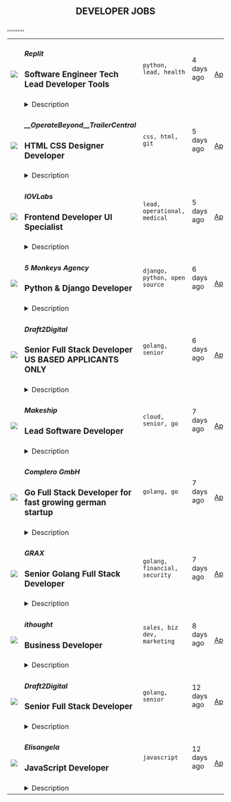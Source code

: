 <div align="center"><h2>DEVELOPER JOBS</h2></div><table><tr>
            <td width="100" height="100" rowspan="2">
                <img src=https://remoteok.com/assets/img/jobs/82053125bafa8978f8310e3b44ad8f951657252804.png>
            </td>
            <td width="300">
                <h5>Replit</h5>
                <h3>
					Software Engineer Tech Lead Developer Tools				</h3>
            </td>
            <td width="300">
                <code>python, lead, health</code>
            </td>
            <td width="200">
            <text>4 days ago</text>
            </td>
            <td width="100" rowspan="2">
            <a href=https://remoteOK.com/jobs/111578 align="right" target="_blank">Apply</a>
            </td>
        </tr>
        <tr>
            <td colspan="3">
            <details><summary>Description</summary>
            About ReplitWe're focusing on: building the world's most ubiquitous programming environment; inspiring creativity and generating value for creators through community; and designing simple yet scalable infrastructure primitives for the next generation of creators. We want to blur the line between learning and makingâ a place where you can hang out, tinker with ideas, learn new concepts, and launch a business all in the same day.About the roleYour charter is to improve the daily lives of millions of coders using Replit. Youâll improve things like packaging, version control, build toolchains, editor features, debugging, and testing and get to rethink what this looks like for all 50+ coding languages available on Replit.Â As a Tech Lead on this team you will be responsible for setting direction for projects, communicating priorities, roadmapping (long term investments along with short term wins) and mentoring engineers.Â Examples of what you could do:Â â¢ Make Tensorflow install in a few secondsâ¢ Make it easier to get started with web3 smart contractsâ¢ Turn debugging into a multiplayer experience for Python, Java, Node, and C/C++â¢ Decrease Python Repl startup time by 100xâ¢ Use the power of NixÂ to support an infinite number of languages and frameworksYou willâ¦â¢ Make our flagship languages feature-complete (packager integration, debugger, autocomplete)â¢ Add new languages as soon as there is community interestâ¢ Create Replit templates for common developer needsSet direction for projectsâ¢ Develop the teamâs roadmapDevelop in Replitâs Infrastructure using:Â Â â£ Frontend: JavaScript, TypeScript, React, CodeMirrorÂ â£ Backend: Go, Rust, PostgreSQLYou areâ¦â¢ Someone who values simplicity and pragmatism (you think radically but ship incrementally)â¢  Experienced in building for other developersâ¢  Self-directed and comfortable working autonomouslyâ¢  Interested in and passionate about a variety of coding languages and frameworksÂ *Bonus Points*â¢  You love to experiment with (or even contribute to) new developer tools and frameworksÂ â¢  You have experience with the Nix ecosystemâ¢  You have managed a public-facing project (you have launched projects with real users)â¢  Experience building Platform/Infrastructure/Runtime as a Serviceâ¢  Experience building IDEs, extensions, or developer frameworksCurious about us?Â Productâ¢Â Getting started with ReplitÂ â¢Â Repl from Repoâ¢Â Replit MultiplayerInterviewing + Cultureâ¢Â My First Software Engineering Job InterviewÂ â¢Â Life at ReplitÂ â¢Â Operating Principlesâ¢Â Reasons not to work at ReplitTo achieve our mission of making programming more accessible around the world, we need our team to be representative of the world. We welcome your unique perspective and experiences in shaping this product. We encourage people from all kinds of backgrounds to apply, including and especially candidates from underrepresented and non-traditional backgrounds.Full Time Employee Benefits Include:â¢ Remote-First and Autonomous Working Environmentâ¢ Flexible Work Hoursâ¢ Competitive Salary & Equityâ¢ Home Office Set-Up Stipendâ¢ Health, Dental, Vision and Life Insuranceâ¢ Short Term and Long Term Disabilityâ¢ Monthly Health & Wellness Stipendâ¢ Expensed Lunch/Grocery Stipendâ¢ Parental and Baby Bonding Leaveâ¢ Flexible PTO (2 Weeks Minimum Required)+ Holidaysâ¢ 401k Matchingâ¢ Commuter Benefits
            </details>
            </td>
        </tr>,<tr>
            <td width="100" height="100" rowspan="2">
                <img src=https://remoteOK.com/assets/img/jobs/9759825d2dfc43acd1d07fa5e07e09cc1657170195.png>
            </td>
            <td width="300">
                <h5>__OperateBeyond__TrailerCentral</h5>
                <h3>
					HTML CSS Designer Developer				</h3>
            </td>
            <td width="300">
                <code>css, html, git</code>
            </td>
            <td width="200">
            <text>5 days ago</text>
            </td>
            <td width="100" rowspan="2">
            <a href=https://remoteOK.com/jobs/111567 align="right" target="_blank">Apply</a>
            </td>
        </tr>
        <tr>
            <td colspan="3">
            <details><summary>Description</summary>
            <p>About Us: We are an established rapidly growing SaaS company solving complex issues for auto, trailer and rv dealers to simplify their lives. We are looking for a strong front end developer whose responsibilities include design changes, design updates, and assisting with design and development of websites.</p><p><strong>**About You:. You have a portolio or example of code / past projects. You should be familiar with Html, CSS, and Git or willing to learn how to use Git.**</strong></p><p>Competitive pay based on experience / Remote ok / Must be North American based or willing to work North American business hours. | Posted by: OperateBeyond.com</p>
            </details>
            </td>
        </tr>,<tr>
            <td width="100" height="100" rowspan="2">
                <img src=https://remoteOK.com/assets/logo-square.png>
            </td>
            <td width="300">
                <h5>IOVLabs</h5>
                <h3>
					Frontend Developer UI Specialist				</h3>
            </td>
            <td width="300">
                <code>lead, operational, medical</code>
            </td>
            <td width="200">
            <text>5 days ago</text>
            </td>
            <td width="100" rowspan="2">
            <a href=https://remoteOK.com/jobs/111566 align="right" target="_blank">Apply</a>
            </td>
        </tr>
        <tr>
            <td colspan="3">
            <details><summary>Description</summary>
            About IOV LabsIOV Labs is on a mission to provide the next generation of fintech innovators with the decentralized tools and technology to build a new global economy. IOV Labs promotes, develops, and supports the operation of the RSK Blockchain, a Turing-complete Bitcoin merge-mined smart contract platform - the most secure smart contract platform in the world. IOV Labs also develops the RSK Infrastructure Framework (RIF) to provide our partners with everything they need to build decentralised apps and new Open Finance services on the RSK Blockchain. RSK Users range from people securing their savings in Argentina, to workers sending home remittance payments from overseas. RSK is quickly becoming the emerging market blockchain.About the RoleWe are looking for a Full Stack Developer with a passion for Front End UI implementations specifically implemented in React Native. If you love challenges, solving complex problems and generating impact on millions of people, keep reading!We are excited to see what you're made of!IOV Labs embraces diversity and is proud to be an equal opportunity employer open to all qualified applicants regardless of race, color, ancestry, religion, sex, national origin, sexual orientation, age, citizenship, marital status, disability, gender identity or expression, Veteran status, or any other legally protected status.
            </details>
            </td>
        </tr>,<tr>
            <td width="100" height="100" rowspan="2">
                <img src=https://remoteOK.com/assets/img/jobs/a37425f4a67bc83d58cd297cc3adf1b01657059746.png>
            </td>
            <td width="300">
                <h5>5 Monkeys Agency</h5>
                <h3>
					Python & Django Developer				</h3>
            </td>
            <td width="300">
                <code>django, python, open source</code>
            </td>
            <td width="200">
            <text>6 days ago</text>
            </td>
            <td width="100" rowspan="2">
            <a href=https://remoteOK.com/jobs/111544 align="right" target="_blank">Apply</a>
            </td>
        </tr>
        <tr>
            <td colspan="3">
            <details><summary>Description</summary>
            <p><strong>Do you love Python, Django, Linux and FLOSS?</strong> Then you should work remotely with us at 5 Monkeys Agency!</p><p>We are a team of 20+ software engineers, designers and digital strategists delivering scalable digital platforms for large e-commerce players and ambitious startups. <strong>We develop exclusively in Django!</strong></p><p>We all share a passion for the development of scalable, secure and user friendly web applications. We love Python, Django, Linux and FLOSS!</p><p>We contribute to open source. You'll find contributions from us in major open source projects such as Django, Ansible and Docker.</p><p>In addition we maintain a few open source projects ourselves. Some examples includeÂ <a href="https://github.com/5monkeys/djedi-cms">Djedi CMS</a>,Â <a href="https://github.com/5monkeys/django-bananas">django-bananas</a>,Â <a href="https://github.com/lundberg/respx">RESPX</a>Â andÂ <a href="https://github.com/5monkeys/kapten">Kapten</a>.</p><p>Share our passion for Django and FLOSS? Do you wish you had colleagues who cared deeply about open source? Apply now!</p><p><strong>Apply by connecting to join.5monkeys.se via SSH</strong> and follow the instructions. The application process takes less than a minute and is entirely text-based. We know you share our love for the terminal!</p>
            </details>
            </td>
        </tr>,<tr>
            <td width="100" height="100" rowspan="2">
                <img src=https://remoteOK.com/assets/logo-square.png>
            </td>
            <td width="300">
                <h5>Draft2Digital</h5>
                <h3>
					Senior Full Stack Developer US BASED APPLICANTS ONLY				</h3>
            </td>
            <td width="300">
                <code>golang, senior</code>
            </td>
            <td width="200">
            <text>6 days ago</text>
            </td>
            <td width="100" rowspan="2">
            <a href=https://remoteOK.com/jobs/111531 align="right" target="_blank">Apply</a>
            </td>
        </tr>
        <tr>
            <td colspan="3">
            <details><summary>Description</summary>
            Oklahoma City, United States - We are looking for someone who can fill a key role in our development process, providing development of our server-side and client-side features within the Smashwords platform and storefront.You will be working on a small team and will be expected to manage your time...
            </details>
            </td>
        </tr>,<tr>
            <td width="100" height="100" rowspan="2">
                <img src=https://remoteok.com/assets/img/jobs/345a17cf908fecde7e101fbbe67907681656992111.png>
            </td>
            <td width="300">
                <h5>Makeship</h5>
                <h3>
					Lead Software Developer				</h3>
            </td>
            <td width="300">
                <code>cloud, senior, go</code>
            </td>
            <td width="200">
            <text>7 days ago</text>
            </td>
            <td width="100" rowspan="2">
            <a href=https://remoteOK.com/jobs/111519 align="right" target="_blank">Apply</a>
            </td>
        </tr>
        <tr>
            <td colspan="3">
            <details><summary>Description</summary>
            <h3>About the Company</h3><p>Makeship exists to empower influencers, creators, and brands of all sizes to develop and launch limited edition products that matter to their fans. Leveraging our design, manufacturing, and marketing expertise, we work with our partners to bring their product to life through our community-powered crowd-funding platform. Each product is given a window of 21 days to be funded by the community before we produce and ship to fans worldwide. We put our brand behind every product and guarantee quality and ethical sourcing. We're profitable, have grown the team from 3 to 60+ people in under 3 years, and weâre growing at an average annual growth rate of 400%+.</p><h3>About the Role</h3><p>As an early member of the engineering team, youâll play a huge role in shaping our culture, our process, and the future of Makeship. Every day, youâll collaborate cross-functionally, learn more about the content creation space, and watch your work make a measurable impact.</p><p>We want this to be the best work experience of your life, so weâll pay you well, offer great benefits, and invest deeply in your personal growth.</p><h3>What We Are Looking For</h3><p>As a startup in one of the fastest-moving industries on Earth, our teams deploy new products and features at a rapid pace. We are looking for a Lead Software Developer with an ability to make smart technical tradeoff decisions quickly. You will collaborate with product managers, designers, and other stakeholders to ensure your solutions optimally serve Creators, Fans, and our business. The code you deploy will impact 10M+ users (and counting) as we provide new ways for Creators to express their creativity, connect with fans, and fund their dream job.</p><h3>Your Key Responsibilities</h3><ul><li>Working with PM and design to influence product roadmap and launch new products</li><li>Leading and implementing the technical design of new projects and features</li><li>Breaking complex technical projects into smaller pieces and delegating to other devs</li><li>Improving our codebase and ensuring our software architecture is ready for scale</li><li>Serving as a technical mentor for teammates looking to deepen their craft</li><li>Implementing and refining best practices within the engineering team</li><li>NOTE: we expect this role to involve roughly 70% coding, 30% technical leadership</li></ul><h3>What You Bring</h3><ul><li>6+ years of professional software development experience</li><li>2+ years of experience contributing to system design or architecture</li><li>Experience as a mentor, tech lead, or leading an engineering team</li><li>Proficiency in verbal and written communication with peers and non-technical colleagues</li><li>Discipline in organizing and documenting complex work</li></ul><h3>Nice to have</h3><ul><li>Education in Computer Science or related field</li><li>Experience working in a startup environment</li><li>Experience with AWS, Go, React, Next.js, Typescript, and/or event driven architecture</li><li>Interest in the content creation space: art, animation, gaming, and entertainment!</li></ul><h3>Benefits &amp; Perks</h3><ul><li>Work remotely anywhere in Canada and/or access any of our hubs</li><li>Health and dental benefits 100% employer-paid</li><li>3 weeks of paid vacation</li><li>1 week of paid time off during the holidays</li><li>2 mental health and wellness days</li><li>Paid time off on your birthday</li><li>Monthly phone allowance</li><li>$400 home office setup allowance</li><li>Pregnancy and parental leave top-up program</li><li>Learning and development opportunities</li><li>Employee referral program</li></ul><p>Makeship is committed to creating a diverse environment and is proud to be an equal opportunity employer. All qualified applicants will receive consideration for employment without regard to race, colour, religion, gender, gender identity or expression, sexual orientation, national origin, genetics, disability, age, or veteran status.</p>
            </details>
            </td>
        </tr>,<tr>
            <td width="100" height="100" rowspan="2">
                <img src=https://remoteOK.com/assets/logo-square.png>
            </td>
            <td width="300">
                <h5>Complero GmbH</h5>
                <h3>
					Go Full Stack Developer for fast growing german startup				</h3>
            </td>
            <td width="300">
                <code>golang, go</code>
            </td>
            <td width="200">
            <text>7 days ago</text>
            </td>
            <td width="100" rowspan="2">
            <a href=https://remoteOK.com/jobs/111511 align="right" target="_blank">Apply</a>
            </td>
        </tr>
        <tr>
            <td colspan="3">
            <details><summary>Description</summary>
            Cologne, Germany - Complero was founded in 2017 and is a fast-growing startup company in the IT industry. Our mission: Stay Connected! We âdeveloped a software that uses artificial intelligence to analyze and update customer âmaster data. Today, we already enjoy the trust of many larg...
            </details>
            </td>
        </tr>,<tr>
            <td width="100" height="100" rowspan="2">
                <img src=https://remoteOK.com/assets/logo-square.png>
            </td>
            <td width="300">
                <h5>GRAX</h5>
                <h3>
					Senior Golang Full Stack Developer				</h3>
            </td>
            <td width="300">
                <code>golang, financial, security</code>
            </td>
            <td width="200">
            <text>7 days ago</text>
            </td>
            <td width="100" rowspan="2">
            <a href=https://remoteOK.com/jobs/111510 align="right" target="_blank">Apply</a>
            </td>
        </tr>
        <tr>
            <td colspan="3">
            <details><summary>Description</summary>
            San Francisco, United States - The GRAX product is a CRM backup, archive and restore system for the Salesforce platform. It is used by Fortune 500, government, financial and health care companies so security and trust is the name of the game.The GRAX engineering team builds and maintains the data ...
            </details>
            </td>
        </tr>,<tr>
            <td width="100" height="100" rowspan="2">
                <img src=https://remoteOK.com/assets/img/jobs/8c3448beb6cb3b7ff786de690cc7a5ed1656831936.png>
            </td>
            <td width="300">
                <h5>ithought</h5>
                <h3>
					Business Developer				</h3>
            </td>
            <td width="300">
                <code>sales, biz dev, marketing</code>
            </td>
            <td width="200">
            <text>8 days ago</text>
            </td>
            <td width="100" rowspan="2">
            <a href=https://remoteOK.com/jobs/111492 align="right" target="_blank">Apply</a>
            </td>
        </tr>
        <tr>
            <td colspan="3">
            <details><summary>Description</summary>
            <h2 class="western"><strong style="font-family:Calibri, serif;color:rgb(51,51,51);">About ithought</strong><br /></h2><p><span style="font-family:Calibri, serif;"><span style="color:#333333;">We are a technology </span></span><span style="font-family:Calibri, serif;"><span style="color:#333333;">company </span></span><span style="font-family:Calibri, serif;"><span lang="da-dk" xml:lang="da-dk"><span style="color:#333333;">developing</span></span></span><span style="font-family:Calibri, serif;"><span lang="da-dk" xml:lang="da-dk"><span style="color:#333333;"> </span></span></span><span style="font-family:Calibri, serif;"><span style="color:#333333;">new advanced technologies </span></span><span style="font-family:Calibri, serif;"><span style="color:#333333;">to fulfi</span></span><span style="font-family:Calibri, serif;"><span style="color:#333333;">l</span></span><span style="font-family:Calibri, serif;"><span style="color:#333333;"> our purpose to make life more fun for millions of people. We enable people to strengthen their mental health </span></span><span style="font-family:Calibri, serif;"><span style="color:#333333;">and </span></span><span style="font-family:Calibri, serif;"><span lang="zxx" xml:lang="zxx"><span style="color:#333333;">enjoy life</span></span></span><span style="font-family:Calibri, serif;"><span style="color:#333333;"> through</span></span><span style="font-family:Calibri, serif;"><span style="color:#333333;"> </span></span><span style="font-family:Calibri, serif;"><span style="color:#333333;">new and improved </span></span><span style="font-family:Calibri, serif;"><span style="color:#333333;">mental health care. </span></span><span style="font-family:Calibri, serif;"><span style="color:#333333;">Our company is registered in Denmark.</span></span></p><p><br /></p><h2 class="western"><span style="color:#333333;"><span style="font-family:Calibri, serif;"><strong>Job Title</strong></span></span></h2><p><span style="font-family:'Times New Roman', serif;"><span style="color:#333333;"><span style="font-family:Calibri, serif;">B</span></span><span style="color:#333333;"><span style="font-family:Calibri, serif;">usiness </span></span><span style="color:#333333;"><span style="font-family:Calibri, serif;">D</span></span><span style="color:#333333;"><span style="font-family:Calibri, serif;">eveloper.</span></span></span></p><p><span style="font-family:'Times New Roman', serif;"><span style="color:#333333;"><span style="font-family:Calibri, serif;"><br /></span></span></span></p><h2 class="western"><span style="color:#333333;"><span style="font-family:Calibri, serif;"><strong>Related Job Titles</strong></span></span></h2><p><span style="color:#333333;"><span style="font-family:Calibri, serif;">Business Development Specialist, Sales Representative, Account Executive, Account Manager, Inside Sales Representative, Sales Consultant, Sales Professional, Salesperson, and Telemarketer.</span></span></p><p><br /></p><h2 class="western"><span style="color:#333333;"><span style="font-family:Calibri, serif;"><strong>Reports To</strong></span></span></h2><p><span style="color:#333333;"><span style="font-family:Calibri, serif;">As a</span></span><span style="color:#333333;"><span style="font-family:Calibri, serif;"> </span></span><span style="color:#333333;"><span style="font-family:Calibri, serif;">B</span></span><span style="color:#333333;"><span style="font-family:Calibri, serif;">usiness </span></span><span style="color:#333333;"><span style="font-family:Calibri, serif;">D</span></span><span style="color:#333333;"><span style="font-family:Calibri, serif;">eveloper </span></span><span style="color:#333333;"><span style="font-family:Calibri, serif;">you</span></span><span style="color:#333333;"><span style="font-family:Calibri, serif;"> will report to </span></span><span style="color:#333333;"><span style="font-family:Calibri, serif;">our Founder and</span></span><span style="color:#333333;"><span style="font-family:Calibri, serif;"> </span></span><span style="color:#333333;"><span style="font-family:Calibri, serif;">Chief Executive Officer, </span></span><span style="color:#333333;"><span style="font-family:Calibri, serif;">Casper Spanggaard</span></span><span style="color:#333333;"><span style="font-family:Calibri, serif;">.</span></span></p><p><br /></p><h2 class="western"><span style="color:#333333;"><span style="font-family:Calibri, serif;"><strong>Job Overview</strong></span></span></h2><p><span style="font-family:'Times New Roman', serif;"><span style="color:#333333;"><span style="font-family:Calibri, serif;">As a</span></span><span style="color:#333333;"><span style="font-family:Calibri, serif;"> </span></span><span style="color:#333333;"><span style="font-family:Calibri, serif;">B</span></span><span style="color:#333333;"><span style="font-family:Calibri, serif;">usiness </span></span><span style="color:#333333;"><span style="font-family:Calibri, serif;">D</span></span><span style="color:#333333;"><span style="font-family:Calibri, serif;">eveloper,</span></span><span style="color:#333333;"><span style="font-family:Calibri, serif;"> </span></span><span style="color:#333333;"><span style="font-family:Calibri, serif;">you </span></span><span style="color:#333333;"><span style="font-family:Calibri, serif;">will </span></span><span style="color:#333333;"><span style="font-family:Calibri, serif;">develop </span></span><span style="color:#333333;"><span style="font-family:Calibri, serif;">our</span></span><span style="color:#333333;"><span style="font-family:Calibri, serif;"> mental health care business. </span></span><span style="color:#333333;"><span style="font-family:Calibri, serif;">Your work will</span></span><span style="color:#333333;"><span style="font-family:Calibri, serif;"> involve</span></span><span style="color:#333333;"><span style="font-family:Calibri, serif;"> </span></span><span style="color:#333333;"><span style="font-family:Calibri, serif;">an </span></span><span style="color:#333333;"><span style="font-family:Calibri, serif;">advanced entrepreneurship education, </span></span><span style="color:#333333;"><span style="font-family:Calibri, serif;">early-stage sales, </span></span><span style="color:#333333;"><span style="font-family:Calibri, serif;">producing </span></span><span style="color:#333333;"><span style="font-family:Calibri, serif;">effective </span></span><span style="color:#333333;"><span style="font-family:Calibri, serif;">marketing content, </span></span><span style="color:#333333;"><span style="font-family:Calibri, serif;">designing and conducting </span></span><span style="color:#333333;"><span style="font-family:Calibri, serif;">quick, cost-effective </span></span><span style="color:#333333;"><span style="font-family:Calibri, serif;">growth </span></span><span style="color:#333333;"><span style="font-family:Calibri, serif;">experiment</span></span><span style="color:#333333;"><span style="font-family:Calibri, serif;">s, </span></span><span style="color:#333333;"><span style="font-family:Calibri, serif;">obtaining </span></span><span style="color:#333333;"><span style="font-family:Calibri, serif;">rapid customer feedback,</span></span><span style="color:#333333;"><span style="font-family:Calibri, serif;"> and </span></span><span style="color:#333333;"><span style="font-family:Calibri, serif;">making </span></span><span style="color:#333333;"><span style="font-family:Calibri, serif;">data-driven decisio</span></span><span style="color:#333333;"><span style="font-family:Calibri, serif;">ns</span></span><span style="color:#333333;"><span style="font-family:Calibri, serif;">.</span></span></span></p><p><span style="font-family:'Times New Roman', serif;"><span style="color:#333333;"><span style="font-family:Calibri, serif;">You</span></span><span style="color:#333333;"><span style="font-family:Calibri, serif;"> </span></span><span style="color:#333333;"><span style="font-family:Calibri, serif;">will be mentored by </span></span><span style="color:#333333;"><span style="font-family:Calibri, serif;">our Founder and</span></span><span style="color:#333333;"><span style="font-family:Calibri, serif;"> </span></span><span style="color:#333333;"><span style="font-family:Calibri, serif;">Chief Executive Officer </span></span><span style="color:#333333;"><span style="font-family:Calibri, serif;">for further</span></span><span style="color:#333333;"><span style="font-family:Calibri, serif;"> </span></span><span style="color:#333333;"><span style="font-family:Calibri, serif;">personal and </span></span><span style="color:#333333;"><span style="font-family:Calibri, serif;">professional development</span></span><span style="color:#333333;"><span style="font-family:Calibri, serif;">. </span></span><span style="color:#333333;"><span style="font-family:Calibri, serif;">You will have much influence </span></span><span style="color:#333333;"><span style="font-family:Calibri, serif;">on</span></span><span style="color:#333333;"><span style="font-family:Calibri, serif;"> how you structure your work and accomplish </span></span><span style="color:#333333;"><span style="font-family:Calibri, serif;">our</span></span><span style="color:#333333;"><span style="font-family:Calibri, serif;"> </span></span><span style="color:#333333;"><span style="font-family:Calibri, serif;">strategic objectives</span></span><span style="color:#333333;"><span style="font-family:Calibri, serif;">.</span></span><span style="color:#333333;"><span style="font-family:Calibri, serif;"> </span></span><span style="color:#333333;"><span style="font-family:Calibri, serif;">The </span></span><span style="color:#333333;"><span style="font-family:Calibri, serif;">main </span></span><span style="color:#333333;"><span style="font-family:Calibri, serif;">successful outcome is a well-defined, repeatable, and scalable business with growing revenue.</span></span></span></p><p><span style="font-family:Calibri, serif;"><span style="color:#333333;">T</span></span><span style="font-family:Calibri, serif;"><span style="color:#333333;">h</span></span><span style="font-family:Calibri, serif;"><span style="color:#333333;">e s</span></span><span style="font-family:Calibri, serif;"><span style="color:#333333;">tart date </span></span><span style="font-family:Calibri, serif;"><span style="color:#333333;">will be in</span></span><span style="font-family:Calibri, serif;"><span style="color:#333333;"> </span></span><span style="font-family:Calibri, serif;"><span style="color:#333333;">the </span></span><span style="font-family:Calibri, serif;"><span style="color:#333333;">3</span></span><sup><span style="font-family:Calibri, serif;"><span style="color:#333333;">rd</span></span></sup><span style="font-family:Calibri, serif;"><span style="color:#333333;"> </span></span><span style="font-family:Calibri, serif;"><span style="color:#333333;">or 4</span></span><sup><span style="font-family:Calibri, serif;"><span style="color:#333333;">th</span></span></sup><span style="font-family:Calibri, serif;"><span style="color:#333333;"> quarter </span></span><span style="font-family:Calibri, serif;"><span style="color:#333333;">of </span></span><span style="font-family:Calibri, serif;"><span style="color:#333333;">202</span></span><span style="font-family:Calibri, serif;"><span style="color:#333333;">2</span></span><span style="font-family:Calibri, serif;"><span style="color:#333333;">. We can wait for the right candidate, </span></span><span style="font-family:Calibri, serif;"><span style="color:#333333;">so feel free to apply even if you are unavailable for several months</span></span><span style="font-family:Calibri, serif;"><span style="color:#333333;">.</span></span></p><p><span style="font-family:Calibri, serif;"><span style="color:#333333;">I</span></span><span style="font-family:Calibri, serif;"><span style="color:#333333;">n your application, </span></span><span style="font-family:Calibri, serif;"><span style="color:#333333;">d</span></span><span style="font-family:Calibri, serif;"><span style="color:#333333;">escribe your interest </span></span><span style="font-family:Calibri, serif;"><span style="color:#333333;">in and motivation to do</span></span><span style="font-family:Calibri, serif;"><span style="color:#333333;"> this job, mention why this job is a good fit for you,</span></span><span style="font-family:Calibri, serif;"><span style="color:#333333;"> demonstrate that you will be able to perform the </span></span><span style="font-family:Calibri, serif;"><span style="color:#333333;">job </span></span><span style="font-family:Calibri, serif;"><span style="color:#333333;">responsibilities</span></span><span style="font-family:Calibri, serif;"><span style="color:#333333;">, and s</span></span><span style="font-family:Calibri, serif;"><span style="color:#333333;">tate your </span></span><span style="font-family:Calibri, serif;"><span style="color:#333333;">preferred </span></span><span style="font-family:Calibri, serif;"><span style="color:#333333;">number of </span></span><span style="font-family:Calibri, serif;"><span style="color:#333333;">work </span></span><span style="font-family:Calibri, serif;"><span style="color:#333333;">hour</span></span><span style="font-family:Calibri, serif;"><span style="color:#333333;">s</span></span><span style="font-family:Calibri, serif;"><span style="color:#333333;">/week and </span></span><span style="font-family:Calibri, serif;"><span style="color:#333333;">ideal compensation</span></span><span style="font-family:Calibri, serif;"><span style="color:#333333;"> per </span></span><span style="font-family:Calibri, serif;"><span style="color:#333333;">hour</span></span><span style="font-family:Calibri, serif;"><span style="color:#333333;"> </span></span><span style="font-family:Calibri, serif;"><span style="color:#333333;">in your local currency</span></span><span style="font-family:Calibri, serif;"><span style="color:#333333;">.</span></span></p><p><span style="font-family:Calibri, serif;"><span style="color:#333333;"><br /></span></span></p><h2 class="western"><span style="color:#333333;"><span style="font-family:Calibri, serif;"><strong>Responsibilities and Duties</strong></span></span></h2><ul><li><p><span style="font-family:'Times New Roman', serif;"><span style="color:#333333;"><span style="font-family:Calibri, serif;">Develop </span></span><span style="color:#333333;"><span style="font-family:Calibri, serif;">our</span></span><span style="color:#333333;"><span style="font-family:Calibri, serif;"> mental health care business</span></span></span></p></li><li><p><span style="font-family:'Times New Roman', serif;"><span style="color:#333333;"><span style="font-family:Calibri, serif;">Educate </span></span><span style="color:#333333;"><span style="font-family:Calibri, serif;">yourself</span></span><span style="color:#333333;"><span style="font-family:Calibri, serif;"> in advanced entrepreneurship subjects</span></span></span></p></li><li><p><span style="font-family:'Times New Roman', serif;"><span style="color:#333333;"><span style="font-family:Calibri, serif;">E</span></span><span style="color:#333333;"><span style="font-family:Calibri, serif;">arly-stage sales</span></span><span style="color:#333333;"><span style="font-family:Calibri, serif;"> using </span></span><span style="color:#333333;"><span style="font-family:Calibri, serif;">VoIP</span></span><span style="color:#333333;"><span style="font-family:Calibri, serif;">, video call, and email</span></span></span></p></li><li><p><span style="font-family:'Times New Roman', serif;"><span style="color:#333333;"><span style="font-family:Calibri, serif;">P</span></span><span style="color:#333333;"><span style="font-family:Calibri, serif;">roduce effective marketing content</span></span></span></p></li><li><p><span style="font-family:'Times New Roman', serif;"><span style="color:#333333;"><span style="font-family:Calibri, serif;">D</span></span><span style="color:#333333;"><span style="font-family:Calibri, serif;">esign and conduct </span></span><span style="color:#333333;"><span style="font-family:Calibri, serif;">quick, cost-effective </span></span><span style="color:#333333;"><span style="font-family:Calibri, serif;">growth </span></span><span style="color:#333333;"><span style="font-family:Calibri, serif;">experiment</span></span><span style="color:#333333;"><span style="font-family:Calibri, serif;">s</span></span></span></p></li><li><p><span style="font-family:'Times New Roman', serif;"><span style="color:#333333;"><span style="font-family:Calibri, serif;">O</span></span><span style="color:#333333;"><span style="font-family:Calibri, serif;">btain </span></span><span style="color:#333333;"><span style="font-family:Calibri, serif;">rapid customer feedback</span></span></span></p></li><li><p><span style="font-family:'Times New Roman', serif;"><span style="color:#333333;"><span style="font-family:Calibri, serif;">Make </span></span><span style="color:#333333;"><span style="font-family:Calibri, serif;">data-driven decision</span></span><span style="color:#333333;"><span style="font-family:Calibri, serif;">s</span></span></span></p></li><li><p><span style="font-family:'Times New Roman', serif;"><span style="color:#333333;"><span style="font-family:Calibri, serif;">D</span></span><span style="color:#333333;"><span style="font-family:Calibri, serif;">evelop plans for strategic initiatives</span></span></span></p></li><li><p><span style="font-family:'Times New Roman', serif;"><span style="color:#333333;"><span style="font-family:Calibri, serif;">E</span></span><span style="color:#333333;"><span style="font-family:Calibri, serif;">xecute plans</span></span></span></p></li><li><p><span style="font-family:'Times New Roman', serif;"><span style="color:#333333;"><span style="font-family:Calibri, serif;">P</span></span><span style="color:#333333;"><span style="font-family:Calibri, serif;">roduce business process documentation</span></span></span></p></li><li><p><span style="font-family:'Times New Roman', serif;"><span style="color:#333333;"><span style="font-family:Calibri, serif;">O</span></span><span style="color:#333333;"><span style="font-family:Calibri, serif;">ptimize Key Performance Indicators</span></span></span></p></li></ul><p><br /></p><h2 class="western"><span style="color:#333333;"><span style="font-family:Calibri, serif;"><strong>Qualifications</strong></span></span></h2><ul><li><p><span style="font-family:'Times New Roman', serif;"><span style="color:#333333;"><span style="font-family:Calibri, serif;">Contract</span></span><span style="color:#333333;"><span style="font-family:Calibri, serif;"> </span></span><span style="color:#333333;"><span style="font-family:Calibri, serif;">position</span></span><span style="color:#333333;"><span style="font-family:Calibri, serif;"> â must be able to invoice ithought</span></span></span></p></li><li><p><span style="font-family:'Times New Roman', serif;"><span style="color:#333333;"><span style="font-family:Calibri, serif;">A</span></span><span style="color:#333333;"><span style="font-family:Calibri, serif;">ble to sell a product with a few hundred dollars price point directly to early adopter consumers</span></span></span></p></li><li><p><span style="font-family:'Times New Roman', serif;"><span style="color:#333333;"><span style="font-family:Calibri, serif;">Understand</span></span><span style="color:#333333;"><span style="font-family:Calibri, serif;">s</span></span><span style="color:#333333;"><span style="font-family:Calibri, serif;"> core sales techniques such as </span></span><span style="color:#333333;"><span style="font-family:Calibri, serif;">authority, </span></span><span style="color:#333333;"><span style="font-family:Calibri, serif;">social proof, </span></span><span style="color:#333333;"><span style="font-family:Calibri, serif;">objection handling</span></span><span style="color:#333333;"><span style="font-family:Calibri, serif;">,</span></span><span style="color:#333333;"><span style="font-family:Calibri, serif;"> and other sales techniques</span></span></span></p></li><li><p><span style="color:#333333;"><span style="font-family:Calibri, serif;">Able to create effective marketing content</span></span></p></li><li><p><span style="font-family:'Times New Roman', serif;"><span style="color:#333333;"><span style="font-family:Calibri, serif;">Able to</span></span><span style="color:#333333;"><span style="font-family:Calibri, serif;"> work </span></span><span style="color:#333333;"><span style="font-family:Calibri, serif;">remotely </span></span><span style="color:#333333;"><span style="font-family:Calibri, serif;">from home or elsewhere</span></span></span></p></li><li><p><span style="font-family:'Times New Roman', serif;"><span style="color:#333333;"><span style="font-family:Calibri, serif;">Able to s</span></span><span style="color:#333333;"><span style="font-family:Calibri, serif;">elf-</span></span><span style="color:#333333;"><span style="font-family:Calibri, serif;">manage</span></span><span style="color:#333333;"><span style="font-family:Calibri, serif;"> </span></span><span style="color:#333333;"><span style="font-family:Calibri, serif;">your work (do not require micromanagement)</span></span></span></p></li><li><p><span style="font-family:'Times New Roman', serif;"><span style="color:#333333;"><span style="font-family:Calibri, serif;">C</span></span><span style="color:#333333;"><span style="font-family:Calibri, serif;">an work </span></span><span style="color:#333333;"><span style="font-family:Calibri, serif;">in</span></span><span style="color:#333333;"><span style="font-family:Calibri, serif;"> a small team/</span></span><span style="color:#333333;"><span style="font-family:Calibri, serif;">company</span></span></span></p></li><li><p><span style="color:#333333;"><span style="font-family:Calibri, serif;">Looking for long-term cooperation</span></span></p></li><li><p><span style="font-family:'Times New Roman', serif;"><span style="color:#333333;"><span style="font-family:Calibri, serif;">English speaking, </span></span><span style="color:#333333;"><span style="font-family:Calibri, serif;">reading,</span></span><span style="color:#333333;"><span style="font-family:Calibri, serif;"> and writing</span></span></span></p></li><li><p><span style="font-family:'Times New Roman', serif;"><span style="color:#333333;"><span style="font-family:Calibri, serif;">P</span></span><span style="color:#333333;"><span style="font-family:Calibri, serif;">roblem-solving</span></span></span></p></li><li><p><span style="font-family:'Times New Roman', serif;"><span style="color:#333333;"><span style="font-family:Calibri, serif;">I</span></span><span style="color:#333333;"><span style="font-family:Calibri, serif;">nterest in personal and professional development</span></span></span></p></li><li><p><span style="font-family:'Times New Roman', serif;"><span style="color:#333333;"><span style="font-family:Calibri, serif;">O</span></span><span style="color:#333333;"><span style="font-family:Calibri, serif;">pen to </span></span><span style="color:#333333;"><span style="font-family:Calibri, serif;">do tasks outside of known area</span></span><span style="color:#333333;"><span style="font-family:Calibri, serif;">s</span></span><span style="color:#333333;"><span style="font-family:Calibri, serif;"> of expertise</span></span></span></p></li><li><p><span style="font-family:'Times New Roman', serif;"><span style="color:#333333;"><span style="font-family:Calibri, serif;">More generalist than </span></span><span style="color:#333333;"><span style="font-family:Calibri, serif;">a </span></span><span style="color:#333333;"><span style="font-family:Calibri, serif;">specialist</span></span></span></p></li><li><p><span style="color:#333333;"><span style="font-family:Calibri, serif;">I-will-get-it-done attitude</span></span></p></li></ul><p><br /></p><h2 class="western"><span style="color:#333333;"><span style="font-family:Calibri, serif;"><strong>Benefits</strong></span></span></h2><ul><li><p><span style="font-family:'Times New Roman', serif;"><span style="color:#333333;"><span style="font-family:Calibri, serif;">F</span></span><span style="color:#333333;"><span style="font-family:Calibri, serif;">ull-time </span></span><span style="color:#333333;"><span style="font-family:Calibri, serif;">remote </span></span><span style="color:#333333;"><span style="font-family:Calibri, serif;">contract</span></span><span style="color:#333333;"><span style="font-family:Calibri, serif;"> </span></span><span style="color:#333333;"><span style="font-family:Calibri, serif;">position</span></span><span style="color:#333333;"><span style="font-family:Calibri, serif;"> up to 40 hours/week</span></span></span></p></li><li><p><span style="color:#333333;"><span style="font-family:Calibri, serif;">Maximum US$70/hour compensation</span></span></p></li><li><p><span style="color:#333333;"><span style="font-family:Calibri, serif;">Work remotely from home or elsewhere</span></span></p></li><li><p><span style="color:#333333;"><span style="font-family:Calibri, serif;">Flexible schedule</span></span></p></li><li><p><span style="color:#333333;"><span style="font-family:Calibri, serif;">Low-stress work environment</span></span></p></li><li><p><span style="color:#333333;"><span style="font-family:Calibri, serif;">Experience building and growing a startup from the beginning</span></span></p></li><li><p><span style="font-family:'Times New Roman', serif;"><span style="color:#333333;"><span style="font-family:Calibri, serif;">Get</span></span><span style="color:#333333;"><span style="font-family:Calibri, serif;"> extensive p</span></span><span style="color:#333333;"><span style="font-family:Calibri, serif;">ersonal and professional development</span></span></span></p></li><li><p><span style="font-family:'Times New Roman', serif;"><span style="color:#333333;"><span style="font-family:Calibri, serif;">Receive m</span></span><span style="color:#333333;"><span style="font-family:Calibri, serif;">entoring by </span></span><span style="color:#333333;"><span style="font-family:Calibri, serif;">our Founder and</span></span><span style="color:#333333;"><span style="font-family:Calibri, serif;"> </span></span><span style="color:#333333;"><span style="font-family:Calibri, serif;">Chief Executive Office</span></span><span style="color:#333333;"><span style="font-family:Calibri, serif;">r</span></span></span></p></li></ul><p><br /></p>
            </details>
            </td>
        </tr>,<tr>
            <td width="100" height="100" rowspan="2">
                <img src=https://remoteOK.com/assets/logo-square.png>
            </td>
            <td width="300">
                <h5>Draft2Digital</h5>
                <h3>
					Senior Full Stack Developer				</h3>
            </td>
            <td width="300">
                <code>golang, senior</code>
            </td>
            <td width="200">
            <text>12 days ago</text>
            </td>
            <td width="100" rowspan="2">
            <a href=https://remoteOK.com/jobs/111468 align="right" target="_blank">Apply</a>
            </td>
        </tr>
        <tr>
            <td colspan="3">
            <details><summary>Description</summary>
            Oklahoma City, United States - We are looking for someone who can fill a key role in our development process, providing development of our server-side and client-side features within the Smashwords platform and storefront.You will be working on a small team and will be expected to manage your time...
            </details>
            </td>
        </tr>,<tr>
            <td width="100" height="100" rowspan="2">
                <img src=https://remoteOK.com/assets/img/jobs/aa25f0eaacbec6aa1d0d52b7f1b6d2321656516693.png>
            </td>
            <td width="300">
                <h5>Elisangela</h5>
                <h3>
					JavaScript Developer				</h3>
            </td>
            <td width="300">
                <code>javascript</code>
            </td>
            <td width="200">
            <text>12 days ago</text>
            </td>
            <td width="100" rowspan="2">
            <a href=https://remoteOK.com/jobs/111464 align="right" target="_blank">Apply</a>
            </td>
        </tr>
        <tr>
            <td colspan="3">
            <details><summary>Description</summary>
            <p><br /></p>
            </details>
            </td>
        </tr></table>
